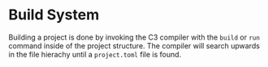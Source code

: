 # Build System

Building a project is done by invoking the C3 compiler with the `build` or `run` command inside of the project structure. The compiler will search upwards in the file hierachy until a `project.toml` file is found.

